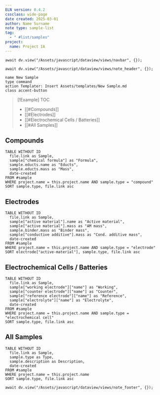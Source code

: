 ```yaml
---
ELN version: 0.4.2
cssclass: wide-page
date created: 2025-03-01
author: Name Surname
note type: sample-list
tag:
  - " #list/samples"
project:
  name: Project IA
---
```


```dataviewjs
await dv.view("/Assets/javascript/dataview/views/navbar", {});
```

```dataviewjs
await dv.view("/Assets/javascript/dataview/views/note_header", {});
```

```button
name New Sample
type command
action Templater: Insert Assets/templates/New Sample.md
class accent-button
```


> [!Example] TOC
> - [[#Compounds]]
> - [[#Electrodes]]
> - [[#Electrochemical Cells / Batteries]]
> - [[#All Samples]]

## Compounds

```dataview
TABLE WITHOUT ID
  file.link as Sample,
  sample["chemical formula"] as "Formula",
  sample.educts.name as "Educts",
  sample.educts.mass as "Mass",
  date-created
FROM #sample
WHERE project.name = this.project.name AND sample.type = "compound"
SORT sample.type, file.link asc
```

## Electrodes

```dataview
TABLE WITHOUT ID
  file.link as Sample,
  sample["active material"].name as "Active material",
  sample["active material"].mass as "AM mass",
  sample.binder.mass as "Binder mass",
  sample["conductive additive"].mass as "Cond. additive mass",
  date-created
FROM #sample
WHERE project.name = this.project.name AND sample.type = "electrode"
SORT electrode["active-material"], sample.type, file.link asc
```

## Electrochemical Cells / Batteries

```dataview
TABLE WITHOUT ID
  file.link as Sample,
  sample["working electrode"]["name"] as "Working",
  sample["counter electrode"]["name"] as "Counter",
  sample["reference electrode"]["name"] as "Reference",
  sample["electrolyte"]["name"] as "Electrolyte",
  date-created
FROM #sample
WHERE project.name = this.project.name AND sample.type = "electrochemical cell"
SORT sample.type, file.link asc
```

## All Samples

```dataview
TABLE WITHOUT ID
  file.link as Sample,
  sample.type as Type,
  sample.description as Description,
  date-created
FROM #sample
WHERE project.name = this.project.name
SORT sample.type, file.link asc
```


```dataviewjs
await dv.view("/Assets/javascript/dataview/views/note_footer", {});
```
